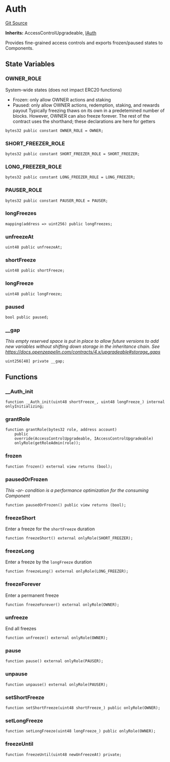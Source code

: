 # Auth
[Git Source](https://github.com/larrythecucumber321/protocol/blob/0e60393685a4ae7994ac986273cdfa4cf9c069ed/contracts/mixins/Auth.sol)

**Inherits:**
AccessControlUpgradeable, [IAuth](/tools/docgen/src/contracts/interfaces/IMain.sol/interface.IAuth.md)

Provides fine-grained access controls and exports frozen/paused states to Components.


## State Variables
### OWNER_ROLE
System-wide states (does not impact ERC20 functions)
- Frozen: only allow OWNER actions and staking
- Paused: only allow OWNER actions, redemption, staking, and rewards payout
Typically freezing thaws on its own in a predetemined number of blocks.
However, OWNER can also freeze forever.
The rest of the contract uses the shorthand; these declarations are here for getters


```solidity
bytes32 public constant OWNER_ROLE = OWNER;
```


### SHORT_FREEZER_ROLE

```solidity
bytes32 public constant SHORT_FREEZER_ROLE = SHORT_FREEZER;
```


### LONG_FREEZER_ROLE

```solidity
bytes32 public constant LONG_FREEZER_ROLE = LONG_FREEZER;
```


### PAUSER_ROLE

```solidity
bytes32 public constant PAUSER_ROLE = PAUSER;
```


### longFreezes

```solidity
mapping(address => uint256) public longFreezes;
```


### unfreezeAt

```solidity
uint48 public unfreezeAt;
```


### shortFreeze

```solidity
uint48 public shortFreeze;
```


### longFreeze

```solidity
uint48 public longFreeze;
```


### paused

```solidity
bool public paused;
```


### __gap
*This empty reserved space is put in place to allow future versions to add new
variables without shifting down storage in the inheritance chain.
See https://docs.openzeppelin.com/contracts/4.x/upgradeable#storage_gaps*


```solidity
uint256[48] private __gap;
```


## Functions
### __Auth_init


```solidity
function __Auth_init(uint48 shortFreeze_, uint48 longFreeze_) internal onlyInitializing;
```

### grantRole


```solidity
function grantRole(bytes32 role, address account)
    public
    override(AccessControlUpgradeable, IAccessControlUpgradeable)
    onlyRole(getRoleAdmin(role));
```

### frozen


```solidity
function frozen() external view returns (bool);
```

### pausedOrFrozen

*This -or- condition is a performance optimization for the consuming Component*


```solidity
function pausedOrFrozen() public view returns (bool);
```

### freezeShort

Enter a freeze for the `shortFreeze` duration


```solidity
function freezeShort() external onlyRole(SHORT_FREEZER);
```

### freezeLong

Enter a freeze by the `longFreeze` duration


```solidity
function freezeLong() external onlyRole(LONG_FREEZER);
```

### freezeForever

Enter a permanent freeze


```solidity
function freezeForever() external onlyRole(OWNER);
```

### unfreeze

End all freezes


```solidity
function unfreeze() external onlyRole(OWNER);
```

### pause


```solidity
function pause() external onlyRole(PAUSER);
```

### unpause


```solidity
function unpause() external onlyRole(PAUSER);
```

### setShortFreeze


```solidity
function setShortFreeze(uint48 shortFreeze_) public onlyRole(OWNER);
```

### setLongFreeze


```solidity
function setLongFreeze(uint48 longFreeze_) public onlyRole(OWNER);
```

### freezeUntil


```solidity
function freezeUntil(uint48 newUnfreezeAt) private;
```

